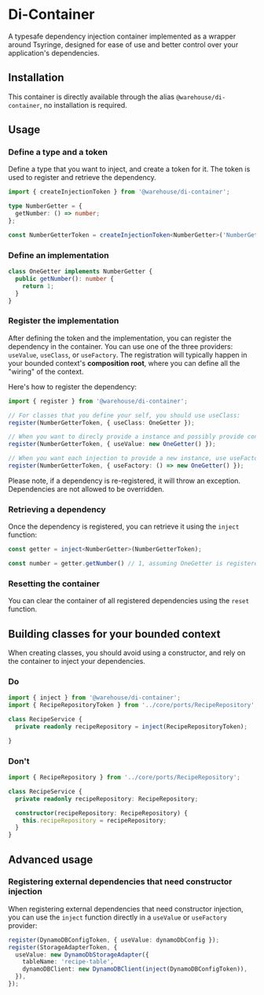 # Di-Container

A typesafe dependency injection container implemented as a wrapper around Tsyringe, designed for ease of use and better control over your application's dependencies.

## Installation

This container is directly available through the alias `@warehouse/di-container`, no installation is required.

## Usage

### Define a type and a token

Define a type that you want to inject, and create a token for it. The token is used to register and retrieve the dependency.

```typescript
import { createInjectionToken } from '@warehouse/di-container';

type NumberGetter = {
  getNumber: () => number;
};

const NumberGetterToken = createInjectionToken<NumberGetter>('NumberGetterToken');
```

### Define an implementation

```typescript
class OneGetter implements NumberGetter {
  public getNumber(): number {
    return 1;
  }
}
```

### Register the implementation

After defining the token and the implementation, you can register the dependency in the container. You can use one of the three providers: `useValue`, `useClass`, or `useFactory`.
The registration will typically happen in your bounded context's **composition root**, where you can define all the "wiring" of the context.

Here's how to register the dependency:

```typescript
import { register } from '@warehouse/di-container';

// For classes that you define your self, you should use useClass:
register(NumberGetterToken, { useClass: OneGetter });

// When you want to direcly provide a instance and possibly provide configuration to the constructor, use useValue:
register(NumberGetterToken, { useValue: new OneGetter() });

// When you want each injection to provide a new instance, use useFactory:
register(NumberGetterToken, { useFactory: () => new OneGetter() });
```
Please note, if a dependency is re-registered, it will throw an exception. Dependencies are not allowed to be overridden.

### Retrieving a dependency

Once the dependency is registered, you can retrieve it using the `inject` function:

```typescript
const getter = inject<NumberGetter>(NumberGetterToken);

const number = getter.getNumber() // 1, assuming OneGetter is registered
```

### Resetting the container

You can clear the container of all registered dependencies using the `reset` function.

## Building classes for your bounded context
When creating classes, you should avoid using a constructor, and rely on the container to inject your dependencies.

### Do

```typescript
import { inject } from '@warehouse/di-container';
import { RecipeRepositoryToken } from '../core/ports/RecipeRepository';

class RecipeService {
  private readonly recipeRepository = inject(RecipeRepositoryToken);

}
```

### Don't

```typescript
import { RecipeRepository } from '../core/ports/RecipeRepository';

class RecipeService {
  private readonly recipeRepository: RecipeRepository;

  constructor(recipeRepository: RecipeRepository) {
    this.recipeRepository = recipeRepository;
  }
}
```

## Advanced usage

### Registering external dependencies that need constructor injection

When registering external dependencies that need constructor injection, you can use the `inject` function directly in a `useValue` or `useFactory` provider:

```typescript
register(DynamoDBConfigToken, { useValue: dynamoDbConfig });
register(StorageAdapterToken, {
  useValue: new DynamoDbStorageAdapter({
    tableName: 'recipe-table',
    dynamoDBClient: new DynamoDBClient(inject(DynamoDBConfigToken)),
  }),
});
```
